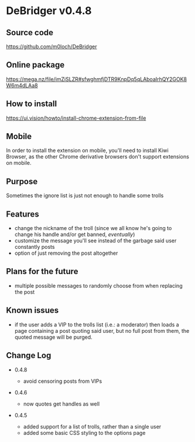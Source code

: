 # DeBridger v0.4.8

## Source code
https://github.com/m0loch/DeBridger

## Online package
https://mega.nz/file/imZiSLZR#sfwghmfjDTR9KnpDq5qLAboaIrhQY2GOK8W6m4dLAa8

## How to install
https://ui.vision/howto/install-chrome-extension-from-file

## Mobile
In order to install the extension on mobile, you'll need to install Kiwi Browser, as the other Chrome derivative browsers don't support extensions on mobile.

## Purpose
Sometimes the ignore list is just not enough to handle some trolls

## Features
- change the nickname of the troll (since we all know he's going to change his handle and/or get banned, _eventually_)
- customize the message you'll see instead of the garbage said user constantly posts
- option of just removing the post altogether

## Plans for the future
- multiple possible messages to randomly choose from when replacing the post

## Known issues
- if the user adds a VIP to the trolls list (i.e.: a moderator) then loads a page containing a post quoting said user, but no full post from them, the quoted message will be purged.

## Change Log
- 0.4.8
  * avoid censoring posts from VIPs

- 0.4.6
  * now quotes get handles as well

- 0.4.5
  * added support for a list of trolls, rather than a single user
  * added some basic CSS styling to the options page